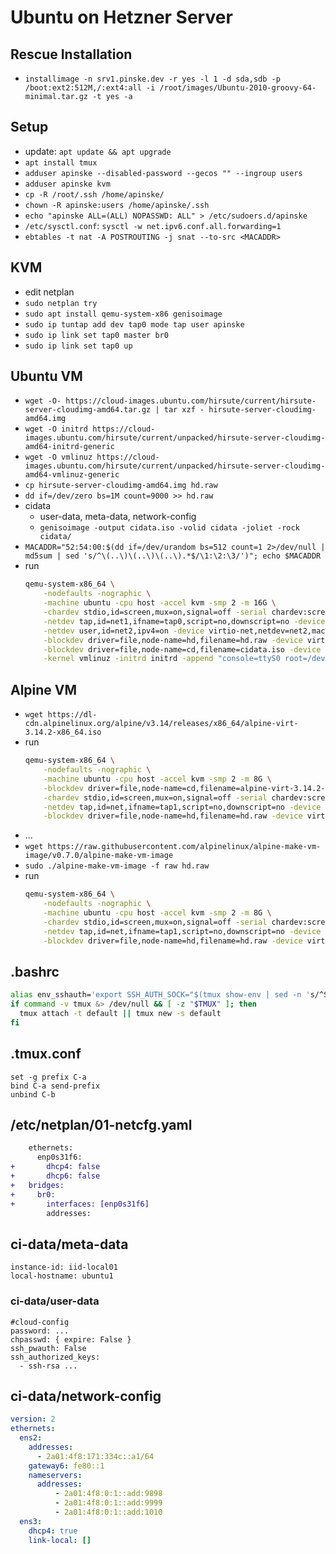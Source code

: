# Ubuntu on Hetzner Server
## Rescue Installation
* `installimage -n srv1.pinske.dev -r yes -l 1 -d sda,sdb -p /boot:ext2:512M,/:ext4:all -i /root/images/Ubuntu-2010-groovy-64-minimal.tar.gz -t yes -a`

## Setup
* update: `apt update && apt upgrade`
* `apt install tmux`
* `adduser apinske --disabled-password --gecos "" --ingroup users`
* `adduser apinske kvm`
* `cp -R /root/.ssh /home/apinske/`
* `chown -R apinske:users /home/apinske/.ssh`
* `echo "apinske ALL=(ALL) NOPASSWD: ALL" > /etc/sudoers.d/apinske`
* `/etc/sysctl.conf`: `sysctl -w net.ipv6.conf.all.forwarding=1`
* `ebtables -t nat -A POSTROUTING -j snat --to-src <MACADDR>`

## KVM
* edit netplan
* `sudo netplan try`
* `sudo apt install qemu-system-x86 genisoimage`
* `sudo ip tuntap add dev tap0 mode tap user apinske`
* `sudo ip link set tap0 master br0`
* `sudo ip link set tap0 up`

## Ubuntu VM
*  `wget -O- https://cloud-images.ubuntu.com/hirsute/current/hirsute-server-cloudimg-amd64.tar.gz | tar xzf - hirsute-server-cloudimg-amd64.img`
*  `wget -O initrd https://cloud-images.ubuntu.com/hirsute/current/unpacked/hirsute-server-cloudimg-amd64-initrd-generic`
*  `wget -O vmlinuz https://cloud-images.ubuntu.com/hirsute/current/unpacked/hirsute-server-cloudimg-amd64-vmlinuz-generic`
*  `cp hirsute-server-cloudimg-amd64.img hd.raw`
*  `dd if=/dev/zero bs=1M count=9000 >> hd.raw`
*  cidata
    * user-data, meta-data, network-config
    * `genisoimage -output cidata.iso -volid cidata -joliet -rock cidata/`
* `MACADDR="52:54:00:$(dd if=/dev/urandom bs=512 count=1 2>/dev/null | md5sum | sed 's/^\(..\)\(..\)\(..\).*$/\1:\2:\3/')"; echo $MACADDR`
*  run
    ```sh
    qemu-system-x86_64 \
        -nodefaults -nographic \
        -machine ubuntu -cpu host -accel kvm -smp 2 -m 16G \
        -chardev stdio,id=screen,mux=on,signal=off -serial chardev:screen -mon screen \
        -netdev tap,id=net1,ifname=tap0,script=no,downscript=no -device virtio-net,netdev=net1,mac=<MACADDR> \
        -netdev user,id=net2,ipv4=on -device virtio-net,netdev=net2,mac=02:00:00:00:00:a1 \
        -blockdev driver=file,node-name=hd,filename=hd.raw -device virtio-blk,drive=hd \
        -blockdev driver=file,node-name=cd,filename=cidata.iso -device virtio-blk,drive=cd \
        -kernel vmlinuz -initrd initrd -append "console=ttyS0 root=/dev/vda"
    ```

## Alpine VM
* `wget https://dl-cdn.alpinelinux.org/alpine/v3.14/releases/x86_64/alpine-virt-3.14.2-x86_64.iso`
*  run
    ```sh
    qemu-system-x86_64 \
        -nodefaults -nographic \
        -machine ubuntu -cpu host -accel kvm -smp 2 -m 8G \
        -blockdev driver=file,node-name=cd,filename=alpine-virt-3.14.2-x86_64.iso,read-only=on,force-share=on -device virtio-blk,drive=cd \
        -chardev stdio,id=screen,mux=on,signal=off -serial chardev:screen -mon screen \
        -netdev tap,id=net,ifname=tap1,script=no,downscript=no -device virtio-net,netdev=net \
        -blockdev driver=file,node-name=hd,filename=hd.raw -device virtio-blk,drive=hd
    ```
* ...
* `wget https://raw.githubusercontent.com/alpinelinux/alpine-make-vm-image/v0.7.0/alpine-make-vm-image`
* `sudo ./alpine-make-vm-image -f raw hd.raw`
*  run
    ```sh
    qemu-system-x86_64 \
        -nodefaults -nographic \
        -machine ubuntu -cpu host -accel kvm -smp 2 -m 8G \
        -chardev stdio,id=screen,mux=on,signal=off -serial chardev:screen -mon screen \
        -netdev tap,id=net,ifname=tap1,script=no,downscript=no -device virtio-net,netdev=net \
        -blockdev driver=file,node-name=hd,filename=hd.raw -device virtio-blk,drive=hd
    ```

## .bashrc
```bash
alias env_sshauth='export SSH_AUTH_SOCK="$(tmux show-env | sed -n 's/^SSH_AUTH_SOCK=//p')"'
if command -v tmux &> /dev/null && [ -z "$TMUX" ]; then
  tmux attach -t default || tmux new -s default
fi
```

## .tmux.conf
```
set -g prefix C-a
bind C-a send-prefix
unbind C-b
```

## /etc/netplan/01-netcfg.yaml
```diff
    ethernets:
      enp0s31f6: 
+       dhcp4: false
+       dhcp6: false
+   bridges:
+     br0:
+       interfaces: [enp0s31f6]
        addresses:
```

## ci-data/meta-data
```
instance-id: iid-local01
local-hostname: ubuntu1
```

### ci-data/user-data
```
#cloud-config
password: ...
chpasswd: { expire: False }
ssh_pwauth: False
ssh_authorized_keys:
  - ssh-rsa ...
```

## ci-data/network-config
```yaml
version: 2
ethernets:
  ens2:
    addresses:
      - 2a01:4f8:171:334c::a1/64
    gateway6: fe80::1
    nameservers:
      addresses:
          - 2a01:4f8:0:1::add:9898
          - 2a01:4f8:0:1::add:9999
          - 2a01:4f8:0:1::add:1010
  ens3:
    dhcp4: true
    link-local: []
```
